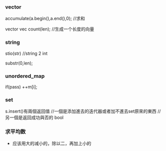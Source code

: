 ### vector
accumulate(a.begin(),a.end(),0);   //求和

vector<int> vec count(len); //生成一个长度的向量   

### string
stio(str) //string 2 int   
	
substr(0,len);
	
	
### unordered_map

if(pass) ++m[i];
	
### set
	
s.insert()有兩個返回值
		  //一個是添加進去的迭代器或者加不進去set原來的東西
		  //另一個是返回成功與否的 bool

### 求平均数  

- 应该用大的减小的，除以二，再加上小的
